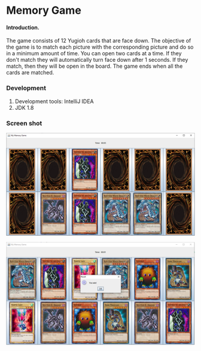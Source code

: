 # Memory Game

#### Introduction.
The game consists of 12 Yugioh cards that are face down. The objective of the game is to match each picture with the corresponding picture and do so in a minimum amount of time. You can open two cards at a time. If they don't match they will automatically turn face down after 1 seconds. If they match, then they will be open in the board. The game ends when all the cards are matched.

### Development
1. Development tools: IntelliJ IDEA
2. JDK 1.8

### Screen shot
![](images/screenshot1.png)

![](images/screenshot2.png)
